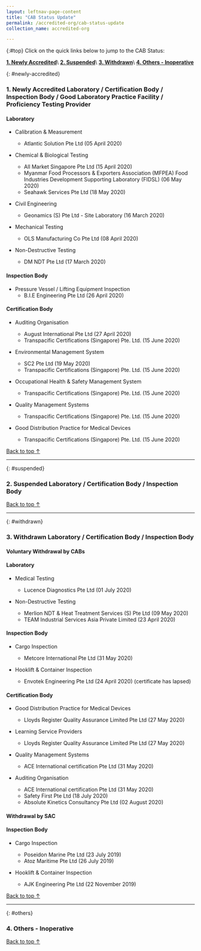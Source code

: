 ```yaml
---
layout: leftnav-page-content
title: "CAB Status Update"
permalink: /accredited-org/cab-status-update
collection_name: accredited-org

---
```


{:#top}
Click on the quick links below to jump to the CAB Status:

**[1. Newly Accredited](#newly-accredited)**\\
**[2. Suspended](#suspended)**\\
**[3. Withdrawn](#withdrawn)**\\
**[4. Others - Inoperative](#others)**

{: #newly-accredited}
### 1. Newly Accredited Laboratory / Certification Body / Inspection Body / Good Laboratory Practice Facility / Proficiency Testing Provider 

#### Laboratory

* Calibration & Measurement
  * Atlantic Solution Pte Ltd (05 April 2020)
  
* Chemical & Biological Testing
  * All Market Singapore Pte Ltd (15 April 2020)
  * Myanmar Food Processors & Exporters Association (MFPEA) Food Industries Development Supporting Laboratory (FIDSL) (06 May 2020)
  * Seahawk Services Pte Ltd (18 May 2020)
  
* Civil Engineering
  * Geonamics (S) Pte Ltd - Site Laboratory (16 March 2020)

* Mechanical Testing
  * OLS Manufacturing Co Pte Ltd (08 April 2020)
  
* Non-Destructive Testing
  * DM NDT Pte Ltd (17 March 2020)
  


#### Inspection Body

* Pressure Vessel / Lifting Equipment Inspection
  * B.I.E Engineering Pte Ltd (26 April 2020)
   

#### Certification Body    

* Auditing Organisation
  * August International Pte Ltd (27 April 2020)
  * Transpacific Certifications (Singapore) Pte. Ltd. (15 June 2020)

* Environmental Management System 
  * SC2 Pte Ltd (19 May 2020)
  * Transpacific Certifications (Singapore) Pte. Ltd. (15 June 2020)

* Occupational Health & Safety Management System 
  * Transpacific Certifications (Singapore) Pte. Ltd. (15 June 2020)

* Quality Management Systems
  * Transpacific Certifications (Singapore) Pte. Ltd. (15 June 2020)
  
* Good Distribution Practice for Medical Devices
  * Transpacific Certifications (Singapore) Pte. Ltd. (15 June 2020)
  


[Back to top ↑](#top)

---

{: #suspended}
### 2. Suspended Laboratory / Certification Body / Inspection Body 

  

[Back to top ↑](#top)

---

{: #withdrawn}
### 3. Withdrawn Laboratory / Certification Body / Inspection Body 

#### **Voluntary Withdrawal by CABs**

#### Laboratory
  
* Medical Testing
  * Lucence Diagnostics Pte Ltd (01 July 2020)
  
* Non-Destructive Testing
  * Merlion NDT & Heat Treatment Services (S) Pte Ltd (09 May 2020)
  * TEAM Industrial Services Asia Private Limited (23 April 2020)
 

#### Inspection Body

* Cargo Inspection
  * Metcore International Pte Ltd (31 May 2020)

* Hooklift & Container Inspection
  * Envotek Engineering Pte Ltd (24 April 2020) (certificate has lapsed)
  

#### Certification Body

* Good Distribution Practice for Medical Devices
  * Lloyds Register Quality Assurance Limited Pte Ltd (27 May 2020) 

* Learning Service Providers
  * Lloyds Register Quality Assurance Limited Pte Ltd (27 May 2020)

* Quality Management Systems
  * ACE International certification Pte Ltd (31 May 2020)

* Auditing Organisation
  * ACE International certification Pte Ltd (31 May 2020)
  * Safety First Pte Ltd (18 July 2020)
  * Absolute Kinetics Consultancy Pte Ltd (02 August 2020)


  
#### **Withdrawal by SAC**

#### Inspection Body

* Cargo Inspection
  * Poseidon Marine Pte Ltd (23 July 2019)
  * Atoz Maritime Pte Ltd (26 July 2019)

* Hooklift & Container Inspection
  * AJK Engineering Pte Ltd (22 November 2019)

  

[Back to top ↑](#top)

---

{: #others}
### 4. Others - Inoperative
 
[Back to top ↑](#top)
